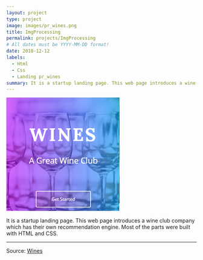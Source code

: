 ```yaml
---
layout: project
type: project
image: images/pr_wines.png
title: ImgProcessing
permalink: projects/ImgProcessing
# All dates must be YYYY-MM-DD format!
date: 2018-12-12
labels:
  - Html
  - Css
  - Landing pr_wines
summary: It is a startup landing page. This web page introduces a wine club company which has their own recommendation engine. Most of the parts were built with HTML and CSS.
---
```


<img class="ui medium left floated rounded image" src="../images/pr_wines.png">

It is a startup landing page. This web page introduces a wine club company which has their own recommendation engine. Most of the parts were built with HTML and CSS.

<hr>

Source: <a href="https://github.com/Barklim/wines"><i class="large github icon "></i>Wines</a>
